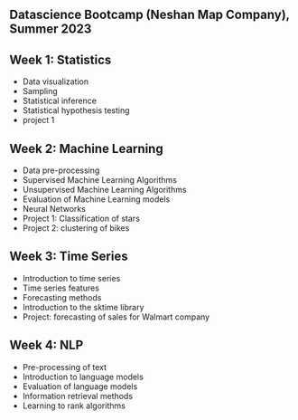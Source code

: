 ## Datascience Bootcamp (Neshan Map Company), Summer 2023



## Week 1: Statistics

- Data visualization
- Sampling
- Statistical inference
- Statistical hypothesis testing
- project 1

## Week 2: Machine Learning
- Data pre-processing
- Supervised Machine Learning Algorithms
- Unsupervised Machine Learning Algorithms
- Evaluation of Machine Learning models
- Neural Networks
- Project 1: Classification of stars
- Project 2: clustering of bikes

## Week 3: Time Series
- Introduction to time series
- Time series features
- Forecasting methods
- Introduction to the sktime library
- Project: forecasting of sales for Walmart company 

## Week 4: NLP
- Pre-processing of text
- Introduction to language models
- Evaluation of language models
- Information retrieval methods
- Learning to rank algorithms
